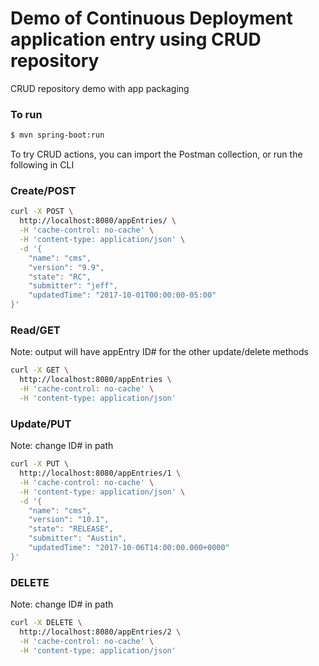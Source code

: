 # Demo of Continuous Deployment application entry using CRUD repository
CRUD repository demo with app packaging

### To run

```sh
$ mvn spring-boot:run
```

To try CRUD actions, you can import the Postman collection, or run the following in CLI

### Create/POST
```sh
curl -X POST \
  http://localhost:8080/appEntries/ \
  -H 'cache-control: no-cache' \
  -H 'content-type: application/json' \
  -d '{
	"name": "cms",
	"version": "9.9",
	"state": "RC",
	"submitter": "jeff",
	"updatedTime": "2017-10-01T00:00:00-05:00"
}'
```

### Read/GET
Note: output will have appEntry ID# for the other update/delete methods
```sh
curl -X GET \
  http://localhost:8080/appEntries \
  -H 'cache-control: no-cache' \
  -H 'content-type: application/json'
```

### Update/PUT
Note: change ID# in path
```sh
curl -X PUT \
  http://localhost:8080/appEntries/1 \
  -H 'cache-control: no-cache' \
  -H 'content-type: application/json' \
  -d '{
	"name": "cms",
	"version": "10.1",
	"state": "RELEASE",
	"submitter": "Austin",
	"updatedTime": "2017-10-06T14:00:00.000+0000"
}'
```

### DELETE
Note: change ID# in path
```sh
curl -X DELETE \
  http://localhost:8080/appEntries/2 \
  -H 'cache-control: no-cache' \
  -H 'content-type: application/json'
```
